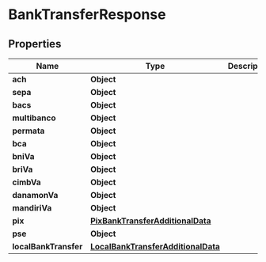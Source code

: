 

# BankTransferResponse


## Properties

| Name | Type | Description | Notes |
|------------ | ------------- | ------------- | -------------|
|**ach** | **Object** |  |  |
|**sepa** | **Object** |  |  |
|**bacs** | **Object** |  |  |
|**multibanco** | **Object** |  |  |
|**permata** | **Object** |  |  |
|**bca** | **Object** |  |  |
|**bniVa** | **Object** |  |  |
|**briVa** | **Object** |  |  |
|**cimbVa** | **Object** |  |  |
|**danamonVa** | **Object** |  |  |
|**mandiriVa** | **Object** |  |  |
|**pix** | [**PixBankTransferAdditionalData**](PixBankTransferAdditionalData.md) |  |  |
|**pse** | **Object** |  |  |
|**localBankTransfer** | [**LocalBankTransferAdditionalData**](LocalBankTransferAdditionalData.md) |  |  |



